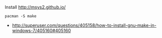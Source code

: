 Install http://msys2.github.io/

`pacman -S make`

- http://superuser.com/questions/405158/how-to-install-gnu-make-in-windows-7/405160#405160
